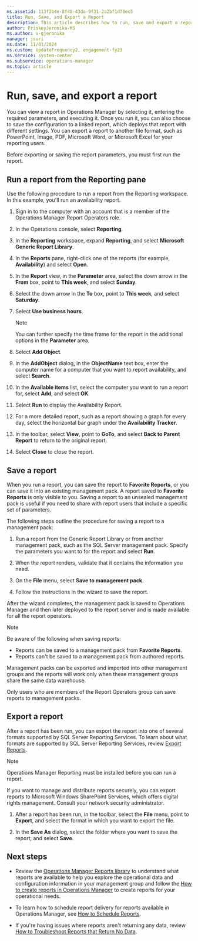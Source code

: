 ```yaml
---
ms.assetid: 113f2b4e-8f48-43da-9f31-2a2bf1d78ec5
title: Run, Save, and Export a Report
description: This article describes how to run, save and export a report in Operations Manager.
author: PriskeyJeronika-MS
ms.author: v-gjeronika
manager: jsuri
ms.date: 11/01/2024
ms.custom: UpdateFrequency2, engagement-fy23
ms.service: system-center
ms.subservice: operations-manager
ms.topic: article
---
```


# Run, save, and export a report



You can view a report in Operations Manager by selecting it, entering the required parameters, and executing it.  Once you run it, you can also choose to save the configuration to a linked report, which deploys that report with different settings. You can export a report to another file format, such as PowerPoint, Image, PDF, Microsoft Word, or Microsoft Excel for your reporting users.  

Before exporting or saving the report parameters, you must first run the report.


## Run a report from the Reporting pane  

Use the following procedure to run a report from the Reporting workspace. In this example, you'll run an availability report.  

1.  Sign in to the computer with an account that is a member of the Operations Manager Report Operators role.  

2.  In the Operations console, select **Reporting**.  

3.  In the **Reporting** workspace, expand **Reporting**, and select **Microsoft Generic Report Library**.  

4.  In the **Reports** pane, right-click one of the reports (for example, **Availability**) and select **Open**.  

5.  In the **Report** view, in the **Parameter** area, select the down arrow in the **From** box, point to **This week**, and select **Sunday**.  

6.  Select the down arrow in the **To** box, point to **This week**, and select **Saturday**.  

7.  Select **Use business hours**.  

    > [!NOTE]  
    > You can further specify the time frame for the report in the additional options in the **Parameter** area.  

8.  Select **Add Object**.  

9. In the **AddObject** dialog, in the **ObjectName** text box, enter the computer name for a computer that you want to report availability, and select **Search**.  

10. In the **Available items** list, select the computer you want to run a report for, select **Add**, and select **OK**.  

11. Select **Run** to display the Availability Report.  

12. For a more detailed report, such as a report showing a graph for every day, select the horizontal bar graph under the **Availability Tracker**.  

13. In the toolbar, select **View**, point to **GoTo**, and select **Back to Parent Report** to return to the original report.  

14. Select **Close** to close the report.  

## Save a report   

When you run a report, you can save the report to **Favorite Reports**, or you can save it into an existing management pack. A report saved to **Favorite Reports** is only visible to you. Saving a report to an unsealed management pack is useful if you need to share with report users that include a specific set of parameters.  

The following steps outline the procedure for saving a report to a management pack:  

1.  Run a report from the Generic Report Library or from another management pack, such as the SQL Server management pack. Specify the parameters you want to for the report and select **Run**.  

2.  When the report renders, validate that it contains the information you need.  

3.  On the **File** menu, select **Save to management pack**.  

4.  Follow the instructions in the wizard to save the report.  

After the wizard completes, the management pack is saved to Operations Manager and then later deployed to the report server and is made available for all the report operators.  

> [!NOTE]  
> Be aware of the following when saving reports:  
>   
> -   Reports can be saved to a management pack from **Favorite Reports**.  
> -   Reports can't be saved to a management pack from authored reports.  
>   
> Management packs can be exported and imported into other management groups and the reports will work only when these management groups share the same data warehouse.  
>   
> Only users who are members of the Report Operators group can save reports to management packs.  


## Export a report

After a report has been run, you can export the report into one of several formats supported by SQL Server Reporting Services. To learn about what formats are supported by SQL Server Reporting Services, review [Export Reports](/sql/reporting-services/report-builder/export-reports-report-builder-and-ssrs).

> [!NOTE]  
> Operations Manager Reporting must be installed before you can run a report.  

If you want to manage and distribute reports securely, you can export reports to Microsoft Windows SharePoint Services, which offers digital rights management. Consult your network security administrator.  

1.  After a report has been run, in the toolbar, select the **File** menu, point to **Export**, and select the format in which you want to export the file.  

2.  In the **Save As** dialog, select the folder where you want to save the report, and select **Save**.  


## Next steps

- Review the [Operations Manager Reports library](~/scom/manage-reports-installed-during-setup.md) to understand what reports are available to help you explore the operational data and configuration information in your management group and follow the [How to create reports in Operations Manager](~/scom/manage-reports-create-reports.md) to create reports for your operational needs.

- To learn how to schedule report delivery for reports available in Operations Manager, see [How to Schedule Reports](manage-reports-config-modify-schedules.md).  

- If you're having issues where reports aren't returning any data, review [How to Troubleshoot Reports that Return No Data](https://support.microsoft.com/kb/2573329).
